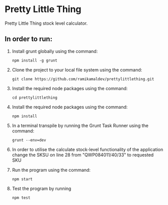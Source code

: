 # Pretty Little Thing

Pretty Little Thing stock level calculator.

## In order to run:

1.  Install grunt globally using the command:
    ``` 
    npm install -g grunt
    ```

2. Clone the project to your local file system using the command:
   ```
   git clone https://github.com/ramikamaldev/prettylittlething.git
   ```
3. Install the required node packages using the command:
   ```
   cd prettylittlething
   ```

4. Install the required node packages using the command:
   ```
   npm install
   ```

5. In a terminal transpile by running the Grunt Task Runner using the command:
   ```
   grunt --env=dev
   ```

6. In order to utilise the calculate stock-level functionality of the application change the SKSU on line 28 from "QWP084011/40/33" to requested SKU

7. Run the program using the command:
    ```
    npm start
     ```

8. Test the program by running
    ```
    npm test
    ```


